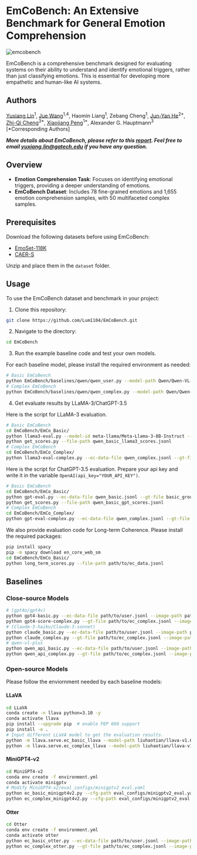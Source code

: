 # EmCoBench: An Extensive Benchmark for General Emotion Comprehension

![emcobench](https://github.com/Lum1104/EmCoBench/assets/87774050/71870702-477b-49cd-9be1-a8d6a1180e78)

EmCoBench is a comprehensive benchmark designed for evaluating systems on their ability to understand and identify emotional triggers, rather than just classifying emotions. This is essential for developing more empathetic and human-like AI systems.

## Authors

[Yuxiang Lin](https://lum1104.github.io)<sup>1</sup>, [Jue Wang](https://a-new-b.github.io/)<sup>1,4</sup>, Haomin Liang<sup>1</sup>, Zebang Cheng<sup>1</sup>, [Jun-Yan He](https://scholar.google.com/citations?hl=en&user=bjNZqGAAAAAJ&view_op=list_works&authuser=1&sortby=pubdate)<sup>2*</sup>, [Zhi-Qi Cheng](https://zhiqic.github.io/homepage/index.html)<sup>3*</sup>, [Xiaojiang Peng](https://pengxj.github.io/)<sup>1*</sup>, Alexander G. Hauptmann<sup>3</sup> [\*Corresponding Authors]

***More details about EmCoBench, please refer to this [report](https://lum1104.github.io/resources/emcobench_paper.pdf). Feel free to email yuxiang.lin@gatech.edu if you have any question.***

## Overview

- **Emotion Comprehension Task**: Focuses on identifying emotional triggers, providing a deeper understanding of emotions.
- **EmCoBench Dataset**: Includes 78 fine-grained emotions and 1,655 emotion comprehension samples, with 50 multifaceted complex samples.

## Prerequisites

Download the following datasets before using EmCoBench:
- [EmoSet-118K](https://vcc.tech/EmoSet)
- [CAER-S](https://caer-dataset.github.io/)

Unzip and place them in the `dataset` folder.

## Usage

To use the EmCoBench dataset and benchmark in your project:

1. Clone this repository:
```bash
git clone https://github.com/Lum1104/EmCoBench.git
```

2. Navigate to the directory:
```bash
cd EmCoBench
```

3. Run the example baseline code and test your own models.

For each baseline model, please install the required environment as needed:
```bash
# Basic EmCoBench
python EmCoBench/baselines/qwen/qwen_user.py --model-path Qwen/Qwen-VL-Chat --input-json EmCoBench/EmCo_Basic/user.jsonl --output-json EmCoBench/EmCo_Basic/qwen_basic.jsonl --image-path datasets/
# Complex EmCoBench
python EmCoBench/baselines/qwen/qwen_complex.py --model-path Qwen/Qwen-VL-Chat --input-json EmCo_Complex/ec_complex.jsonl --output-json EmCoBench/EmCo_Complex/qwen_complex.jsonl --image-path datasets/
```
4. Get evaluate results by LLaMA-3/ChatGPT-3.5

Here is the script for LLaMA-3 evaluation.
```bash
# Basic EmCoBench
cd EmCoBench/EmCo_Basic/
python llama3-eval.py --model-id meta-llama/Meta-Llama-3-8B-Instruct --ec-data-file qwen_basic.jsonl --gt-file basic_ground_truth.json --output-file qwen_basic_scores_llama3.jsonl
python get_scores.py --file-path qwen_basic_llama3_scores.jsonl
# Complex EmCoBench
cd EmCoBench/EmCo_Complex/
python llama3-eval-complex.py --ec-data-file qwen_complex.jsonl --gt-file ec_complex.jsonl --output-file qwen_complex_llama3_scores.jsonl --model-id meta-llama/Meta-Llama-3-8B-Instruct
```

Here is the script for ChatGPT-3.5 evaluation. Prepare your api key and write it in the variable `OpenAI(api_key="YOUR_API_KEY")`.
```bash
# Basic EmCoBench
cd EmCoBench/EmCo_Basic/
python gpt-eval.py --ec-data-file qwen_basic.jsonl --gt-file basic_ground_truth.json --output-file qwen_basic_scores_gpt.jsonl
python get_scores.py --file-path qwen_basic_gpt_scores.jsonl
# Complex EmCoBench
cd EmCoBench/EmCo_Complex/
python gpt-eval-complex.py --ec-data-file qwen_complex.jsonl --gt-file ec_complex.jsonl --output-file qwen_complex_gpt_scores.jsonl
```

We also provide evaluation code for Long-term Coherence. Please install the required packages:
```bash
pip install spacy
pip -m spacy download en_core_web_sm
cd EmCoBench/EmCo_Basic/
python long_term_scores.py --file-path path/to/ec_data.jsonl
```

## Baselines
### Close-source Models
```bash
# (gpt4o/gpt4v)
python gpt4-basic.py --ec-data-file path/to/user.jsonl --image-path path/to/dataset/ --output-file gpt4o_user.jsonl
python gpt4-score-complex.py --gt-file path/to/ec_complex.jsonl --image-path path/to/dataset/ --output-file gpt4o_complex.jsonl
# (Claude-3-haiku/Claude-3-sonnet)
python claude_basic.py --ec-data-file path/to/user.jsonl --image-path path/to/dataset/ --output-file claude_haiku_user.jsonl
python claude_complex.py --gt-file path/to/ec_complex.jsonl --image-path path/to/dataset/ --output-file claude_haiku_complex.jsonl
# qwen-vl-plus
python qwen_api_basic.py --ec-data-file path/to/user.jsonl --image-path path/to/datasets/ --output-file qwen_api_user.jsonl
python qwen_api_complex.py --gt-file path/to/ec_complex.jsonl --image-path path/to/dataset --output-file qwen_qpi_complex.jsonl
```
### Open-source Models
Please follow the enviornment needed by each baseline models:
#### LLaVA
```bash
cd LLaVA
conda create -n llava python=3.10 -y
conda activate llava
pip install --upgrade pip  # enable PEP 660 support
pip install -e .
# Input different LLaVA model to get the evaluation results.
python -m llava.serve.ec_basic_llava --model-path liuhaotian/llava-v1.6-34b --image-file path/to/user.jsonl --out-json llava34b_user.jsonl --image-path path/to/dataset/
python -m llava.serve.ec_complex_llava --model-path liuhaotian/llava-v1.6-34b --image-file path/to/ec_complex.jsonl --out-json llava34b_complex.jsonl --image-path path/to/dataset/
```
#### MiniGPT4-v2
```bash
cd MiniGPT4-v2
conda env create -f environment.yml
conda activate minigptv
# Modify MiniGPT4-v2/eval_configs/minigptv2_eval.yaml
python ec_basic_minigpt4v2.py --cfg-path eval_configs/minigptv2_eval.yaml  --gpu-id 0 --img-path path/to/user.jsonl --out-json minigpt4v2_user.jsonl --dataset-path path/to/dataset/
python ec_complex_minigpt4v2.py --cfg-path eval_configs/minigptv2_eval.yaml  --gpu-id 0 --img-path path/to/ec_complex.jsonl --out-json minigpt_complex.jsonl --dataset-path path/to/dataset/
```
#### Otter
```bash
cd Otter
conda env create -f environment.yml
conda activate otter
python ec_basic_otter.py --ec-data-file path/to/user.jsonl --image-path path/to/datasets/ --output-file otter_user.jsonl
python ec_complex_otter.py --gt-file path/to/ec_complex.jsonl --image-path path/to/dataset/ --output-file otter_complex.jsonl
```
